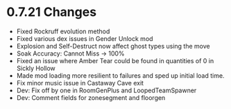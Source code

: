 # 0.7.21 Changes #

* Fixed Rockruff evolution method
* Fixed various dex issues in Gender Unlock mod
* Explosion and Self-Destruct now affect ghost types using the move
* Soak Accuracy: Cannot Miss -> 100%
* Fixed an issue where Amber Tear could be found in quantities of 0 in Sickly Hollow
* Made mod loading more resilient to failures and sped up initial load time.
* Fix minor music issue in Castaway Cave exit
* Dev: Fix off by one in RoomGenPlus and LoopedTeamSpawner
* Dev: Comment fields for zonesegment and floorgen